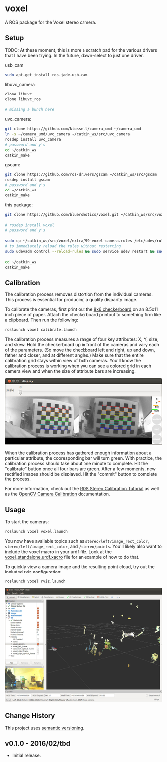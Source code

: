 # voxel

A ROS package for the Voxel stereo camera.

## Setup

TODO: At these moment, this is more a scratch pad for the various drivers that I have been trying. In the future, down-select to just one driver.

usb_cam

```bash
sudo apt-get install ros-jade-usb-cam
```

libuvc_camera

```bash
clone libuvc
clone libuvc_ros

# missing a bunch here
```

uvc_camera:

```bash
git clone https://github.com/ktossell/camera_umd ~/camera_umd
ln -s ~/camera_umd/uvc_camera ~/catkin_ws/src/uvc_camera
rosdep install uvc_camera
# password and y's
cd ~/catkin_ws
catkin_make
```

gscam:

```bash
git clone https://github.com/ros-drivers/gscam ~/catkin_ws/src/gscam
rosdep install gscam
# password and y's
cd ~/catkin_ws
catkin_make
```

this package:

```bash
git clone https://github.com/bluerobotics/voxel.git ~/catkin_ws/src/voxel

# rosdep install voxel
# password and y's

sudo cp ~/catkin_ws/src/voxel/extra/99-voxel-camera.rules /etc/udev/rules.d/
# to immediately reload the rules without restarting
sudo udevadm control --reload-rules && sudo service udev restart && sudo udevadm trigger

cd ~/catkin_ws
catkin_make
```

## Calibration

The calibration process removes distortion from the individual cameras. This process is essential for producing a quality disparity image.

To calibrate the cameras, first print out the [8x6 checkerboard](extra/checkerboard-8x6.pdf) on an 8.5x11 inch piece of paper. Attach the checkerboard printout to something firm like a clipboard. Then run the following:

```bash
roslaunch voxel calibrate.launch
```

The calibration process measures a range of four key attributes: X, Y, size, and skew. Hold the checkerboard up in front of the cameras and vary each of the parameters. (So move the checkboard left and right, up and down, father and closer, and at different angles.) Make sure that the entire calibration grid stays within view of both cameras. You'll know the calibration process is working when you can see a colored grid in each camera view and when the size of attribute bars are increasing.

![Calibration Screenshot](extra/calibration-screenshot.jpg)

When the calibration process has gathered enough information about a particular attribute, the cooresponding bar will turn green. With practice, the calibration process should take about one minute to complete. Hit the "calibrate" button once all four bars are green. After a few moments, new rectified images should be displayed. Hit the "commit" button to complete the process.

For more information, check out the [ROS Stereo Calibration Tutorial](http://wiki.ros.org/camera_calibration/Tutorials/StereoCalibration) as well as the [OpenCV Camera Calibration](http://docs.opencv.org/2.4/modules/calib3d/doc/camera_calibration_and_3d_reconstruction.html) documentation.

## Usage

To start the cameras:

```bash
roslaunch voxel voxel.launch
```

You now have available topics such as `stereo/left/image_rect_color`, `stereo/left/image_rect_color`, and `/stereo/points`. You'll likely also want to include the voxel macro in your urdf file. Look at the [voxel_standalone.urdf.xacro](description/voxel_standalone.urdf.xacro) file for an example of how to do that.

To quickly view a camera image and the resulting point cloud, try out the included rviz configuration:

```bash
roslaunch voxel rviz.launch
```

![Rviz Screenshot](extra/rviz-screenshot.jpg)

## Change History

This project uses [semantic versioning](http://semver.org/).

## v0.1.0 - 2016/02/tbd

* Initial release.
